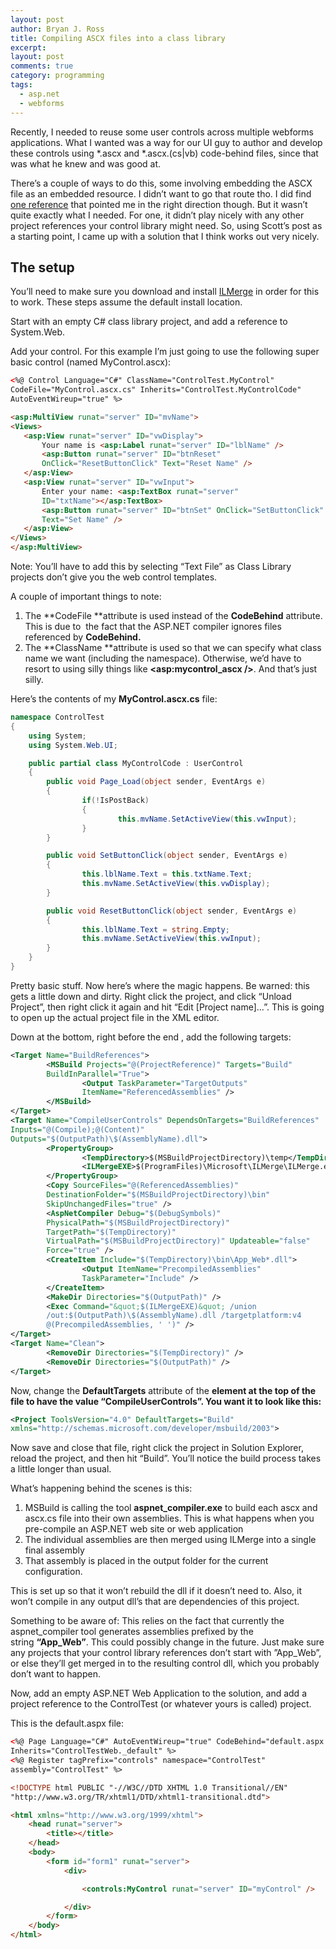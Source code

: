 ```yaml
---
layout: post
author: Bryan J. Ross
title: Compiling ASCX files into a class library
excerpt:
layout: post
comments: true
category: programming
tags:
  - asp.net
  - webforms
---
```

Recently, I needed to reuse some user controls across multiple webforms
applications. What I wanted was a way for our UI guy to author and develop
these controls using *.ascx and *.ascx.(cs|vb) code-behind files, since that
was what he knew and was good at.

There’s a couple of ways to do this, some involving embedding the ASCX file as
an embedded resource. I didn’t want to go that route tho. I did find
[one reference][1] that pointed me in the right direction though. But it wasn’t
quite exactly what I needed. For one, it didn’t play nicely with any other
project references your control library might need. So, using Scott’s post as a
starting point, I came up with a solution that I think works out very nicely.

<!-- more -->

## The setup

You’ll need to make sure you download and install [ILMerge][2] in order for
this to work. These steps assume the default install location.

Start with an empty C# class library project, and add a reference to
System.Web.

Add your control. For this example I’m just going to use the following super
basic control (named MyControl.ascx):

~~~html
<%@ Control Language="C#" ClassName="ControlTest.MyControl"
CodeFile="MyControl.ascx.cs" Inherits="ControlTest.MyControlCode"
AutoEventWireup="true" %>

<asp:MultiView runat="server" ID="mvName">
<Views>
   <asp:View runat="server" ID="vwDisplay">
       Your name is <asp:Label runat="server" ID="lblName" />
       <asp:Button runat="server" ID="btnReset"
       OnClick="ResetButtonClick" Text="Reset Name" />
   </asp:View>
   <asp:View runat="server" ID="vwInput">
       Enter your name: <asp:TextBox runat="server"
       ID="txtName"></asp:TextBox>
       <asp:Button runat="server" ID="btnSet" OnClick="SetButtonClick"
       Text="Set Name" />
   </asp:View>
</Views>
</asp:MultiView>
~~~

Note: You’ll have to add this by selecting “Text File” as Class Library
projects don’t give you the web control templates.

A couple of important things to note:

1.  The **CodeFile **attribute is used instead of the **CodeBehind** attribute.
This is due to  the fact that the ASP.NET compiler ignores files referenced
by **CodeBehind.**
2.  The **ClassName **attribute is used so that we can specify what class name
we want (including the namespace). Otherwise, we’d have to resort to using
silly things like **<asp:mycontrol_ascx />**. And that’s just silly.

Here’s the contents of my **MyControl.ascx.cs** file:

~~~csharp
namespace ControlTest
{
    using System;
    using System.Web.UI;

    public partial class MyControlCode : UserControl
    {
        public void Page_Load(object sender, EventArgs e)
        {
                if(!IsPostBack)
                {
                        this.mvName.SetActiveView(this.vwInput);
                }
        }

        public void SetButtonClick(object sender, EventArgs e)
        {
                this.lblName.Text = this.txtName.Text;
                this.mvName.SetActiveView(this.vwDisplay);
        }

        public void ResetButtonClick(object sender, EventArgs e)
        {
                this.lblName.Text = string.Empty;
                this.mvName.SetActiveView(this.vwInput);
        }
    }
}
~~~


Pretty basic stuff. Now here’s where the magic happens. Be warned: this gets a
little down and dirty. Right click the project, and click “Unload Project”,
then right click it again and hit “Edit [Project name]…”. This is going
to open up the actual project file in the XML editor.

Down at the bottom, right before the end **</Project>**, add the following
targets:

~~~ xml
<Target Name="BuildReferences">
        <MSBuild Projects="@(ProjectReference)" Targets="Build"
        BuildInParallel="True">
                <Output TaskParameter="TargetOutputs"
                ItemName="ReferencedAssemblies" />
        </MSBuild>
</Target>
<Target Name="CompileUserControls" DependsOnTargets="BuildReferences"
Inputs="@(Compile);@(Content)"
Outputs="$(OutputPath)\$(AssemblyName).dll">
        <PropertyGroup>
                <TempDirectory>$(MSBuildProjectDirectory)\temp</TempDirectory>
                <ILMergeEXE>$(ProgramFiles)\Microsoft\ILMerge\ILMerge.exe</ILMergeEXE>
        </PropertyGroup>
        <Copy SourceFiles="@(ReferencedAssemblies)"
        DestinationFolder="$(MSBuildProjectDirectory)\bin"
        SkipUnchangedFiles="true" />
        <AspNetCompiler Debug="$(DebugSymbols)"
        PhysicalPath="$(MSBuildProjectDirectory)"
        TargetPath="$(TempDirectory)"
        VirtualPath="$(MSBuildProjectDirectory)" Updateable="false"
        Force="true" />
        <CreateItem Include="$(TempDirectory)\bin\App_Web*.dll">
                <Output ItemName="PrecompiledAssemblies"
                TaskParameter="Include" />
        </CreateItem>
        <MakeDir Directories="$(OutputPath)" />
        <Exec Command="&quot;$(ILMergeEXE)&quot; /union
        /out:$(OutputPath)\$(AssemblyName).dll /targetplatform:v4
        @(PrecompiledAssemblies, ' ')" />
</Target>
<Target Name="Clean">
        <RemoveDir Directories="$(TempDirectory)" />
        <RemoveDir Directories="$(OutputPath)" />
</Target>
~~~


Now, change the **DefaultTargets** attribute of the **<Project> element at the
top of the file to have the value “CompileUserControls”. You want it to look
like this:**

~~~ xml
<Project ToolsVersion="4.0" DefaultTargets="Build"
xmlns="http://schemas.microsoft.com/developer/msbuild/2003">
~~~


Now save and close that file, right click the project in Solution Explorer,
    reload the project, and then hit “Build”. You’ll notice the build process
    takes a little longer than usual.

What’s happening behind the scenes is this:

1.  MSBuild is calling the tool **aspnet_compiler.exe** to build each ascx and
        ascx.cs file into their own assemblies. This is what happens when you
        pre-compile an ASP.NET web site or web application
2.  The individual assemblies are then merged using ILMerge into a single final
        assembly
3.  That assembly is placed in the output folder for the current configuration.

This is set up so that it won’t rebuild the dll if it doesn’t need to. Also, it
won’t compile in any output dll’s that are dependencies of this project.

Something to be aware of: This relies on the fact that currently the
aspnet_compiler tool generates assemblies prefixed by the string **“App_Web”**.
This could possibly change in the future. Just make sure any projects that your
control library references don’t start with ”App_Web”, or else they’ll get
merged in to the resulting control dll, which you probably don’t want to
happen.

Now, add an empty ASP.NET Web Application to the solution, and add a project
reference to the ControlTest (or whatever yours is called) project.

This is the default.aspx file:

~~~ html
<%@ Page Language="C#" AutoEventWireup="true" CodeBehind="default.aspx.cs"
Inherits="ControlTestWeb._default" %>
<%@ Register tagPrefix="controls" namespace="ControlTest"
assembly="ControlTest" %>

<!DOCTYPE html PUBLIC "-//W3C//DTD XHTML 1.0 Transitional//EN"
"http://www.w3.org/TR/xhtml1/DTD/xhtml1-transitional.dtd">

<html xmlns="http://www.w3.org/1999/xhtml">
    <head runat="server">
        <title></title>
    </head>
    <body>
        <form id="form1" runat="server">
            <div>

                <controls:MyControl runat="server" ID="myControl" />

            </div>
        </form>
    </body>
</html>
~~~

[1]: https://odetocode.com/blogs/scott/archive/2005/10/06/using-msbuild-and-ilmerge-to-package-user-controls-for-reuse.aspx
[2]: https://www.microsoft.com/en-us/download/details.aspx?id=17630
